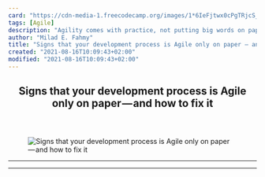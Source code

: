 ```yaml
---
card: "https://cdn-media-1.freecodecamp.org/images/1*6IeFjtwx0cPgTRjcS_vS6w.jpeg"
tags: [Agile]
description: "Agility comes with practice, not putting big words on paper. "
author: "Milad E. Fahmy"
title: "Signs that your development process is Agile only on paper — and how to fix it"
created: "2021-08-16T10:09:43+02:00"
modified: "2021-08-16T10:09:43+02:00"
---
```

<div class="site-wrapper">
<main id="site-main" class="site-main outer">
<div class="inner">
<article class="post-full post tag-agile tag-software-development tag-software-engineering tag-web-development tag-tech ">
<header class="post-full-header">
<h1 class="post-full-title">Signs that your development process is Agile only on paper — and how to fix it</h1>
</header>
<figure class="post-full-image">
<picture>
<source media="(max-width: 700px)" sizes="1px" srcset="data:image/gif;base64,R0lGODlhAQABAIAAAAAAAP///yH5BAEAAAAALAAAAAABAAEAAAIBRAA7 1w">
<source media="(min-width: 701px)" sizes="(max-width: 800px) 400px,
(max-width: 1170px) 700px,
1400px" srcset="https://cdn-media-1.freecodecamp.org/images/1*6IeFjtwx0cPgTRjcS_vS6w.jpeg 300w,
https://cdn-media-1.freecodecamp.org/images/1*6IeFjtwx0cPgTRjcS_vS6w.jpeg 600w,
https://cdn-media-1.freecodecamp.org/images/1*6IeFjtwx0cPgTRjcS_vS6w.jpeg 1000w,
https://cdn-media-1.freecodecamp.org/images/1*6IeFjtwx0cPgTRjcS_vS6w.jpeg 2000w">
<img onerror="this.style.display='none'" src="https://cdn-media-1.freecodecamp.org/images/1*6IeFjtwx0cPgTRjcS_vS6w.jpeg" alt="Signs that your development process is Agile only on paper — and how to fix it">
</picture>
</figure>
<section class="post-full-content">
<div class="post-content">
</div>
<hr>
<hr>
</section>
</article>
</div>
</main>
</div>
<!-- Google Tag Manager (noscript) -->
<!-- End Google Tag Manager (noscript) -->
